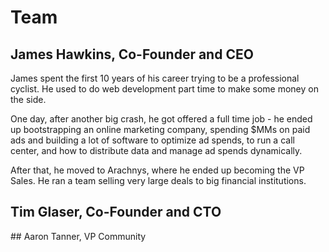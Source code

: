 # Team

## James Hawkins, Co-Founder and CEO

James spent the first 10 years of his career trying to be a professional cyclist. He used to do web development part time to make some money on the side.

One day, after another big crash, he got offered a full time job - he ended up bootstrapping an online marketing company, spending $MMs on paid ads and building a lot of software to optimize ad spends, to run a call center, and how to distribute data and manage ad spends dynamically.

After that, he moved to Arachnys, where he ended up becoming the VP Sales. He ran a team selling very large deals to big financial institutions.

## Tim Glaser, Co-Founder and CTO

## Aaron Tanner, VP Community